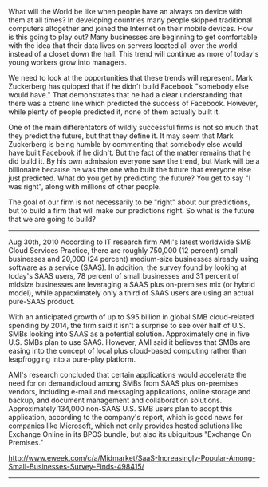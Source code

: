 What will the World be like when people have an always on device with them at
all times?  In developing countries many people skipped traditional computers
altogether and joined the Internet on their mobile devices. How is this going
to play out?  Many businesses are beginning to get comfortable with the idea
that their data lives on servers located all over the world instead of a closet
down the hall. This trend will continue as more of today's young workers grow
into managers.

We need to look at the opportunities that these trends will represent. Mark
Zuckerberg has quipped that if he didn't build Facebook "somebody else would
have." That demonstrates that he had a clear understanding that there was a
ctrend line which predicted the success of Facebook. However, while plenty of
people predicted it, none of them actually built it.

One of the main differentators of wildly successful firms is not so much that
they predict the future, but that they define it. It may seem that Mark
Zuckerberg is being humble by commenting that somebody else would have built
Facebook if he didn't. But the fact of the matter remains that he did build it.
By his own admission everyone saw the trend, but Mark will be a billionaire
because he was the one who built the future that everyone else just predicted.
What do you get by predicting the future? You get to say "I was
right", along with millions of other people.

The goal of our firm is not necessarily to be "right" about our predictions,
but to build a firm that will make our predictions right. So what is the future
that we are going to build?

---

Aug 30th, 2010
According to IT research firm AMI's latest worldwide SMB Cloud Services
Practice, there are roughly 750,000 (12 percent) small businesses and 20,000
(24 percent) medium-size businesses already using software as a service (SAAS).
In addition, the survey found by looking at today's SAAS users, 78 percent of
small businesses and 31 percent of midsize businesses are leveraging a SAAS
plus on-premises mix (or hybrid model), while approximately only a third of
SAAS users are using an actual pure-SAAS product.

With an anticipated growth of up to $95 billion in global SMB cloud-related
spending by 2014, the firm said it isn't a surprise to see over half of U.S.
SMBs looking into SAAS as a potential solution. Approximately one in five U.S.
SMBs plan to use SAAS. However, AMI said it believes that SMBs are easing into
the concept of local plus cloud-based computing rather than leapfrogging into a
pure-play platform.

AMI's research concluded that certain applications would accelerate the need
for on demand/cloud among SMBs from SAAS plus on-premises vendors, including
e-mail and messaging applications, online storage and backup, and document
management and collaboration solutions. Approximately 134,000 non-SAAS U.S. SMB
users plan to adopt this application, according to the company's report, which
is good news for companies like Microsoft, which not only provides hosted
solutions like Exchange Online in its BPOS bundle, but also its ubiquitous
"Exchange On Premises."

http://www.eweek.com/c/a/Midmarket/SaaS-Increasingly-Popular-Among-Small-Businesses-Survey-Finds-498415/

---
